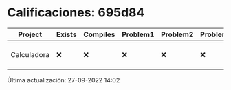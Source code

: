 # Calificaciones: 695d84
|Project|Exists|Compiles|Problem1|Problem2|Problem3|Extra|CommitHash|CommitDate|CheckDate|Comments|DueDate|Grade|
|-|-|-|-|-|-|-|-|-|-|-|-|-|
|Calculadora|❌|❌|❌|❌|❌|❌|NA|NA|27-09-2022 14:02:26|No se encontró el archivo en PracticasCompuI/Calculadora/Calculadora.cpp|28-09-2022 21:00:00|5|

Última actualización: 27-09-2022 14:02